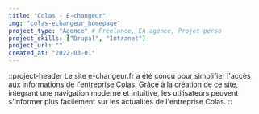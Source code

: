 ```yaml
---
title: "Colas - E-changeur"
img: "colas-echangeur_homepage"
project_type: "Agence" # Freelance, En agence, Projet perso
project_skills: ["Drupal", "Intranet"]
project_url: ""
created_at: "2022-03-01"
---
```


::project-header
Le site e-changeur.fr a été conçu pour simplifier l'accès aux informations de l'entreprise Colas. Grâce à la création de ce site, intégrant une navigation moderne et intuitive, les utilisateurs peuvent s'informer plus facilement sur les actualités de l'entreprise Colas.
::


